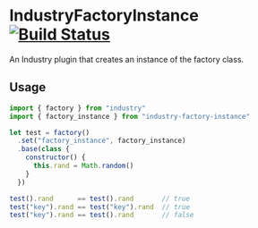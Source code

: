 # IndustryFactoryInstance [![Build Status](https://travis-ci.org/invrs/industry-factory-instance.svg?branch=master)](https://travis-ci.org/invrs/industry-factory-instance)

An Industry plugin that creates an instance of the factory class.

## Usage

```js
import { factory } from "industry"
import { factory_instance } from "industry-factory-instance"

let test = factory()
  .set("factory_instance", factory_instance)
  .base(class {
    constructor() {
      this.rand = Math.random()
    }
  })

test().rand      == test().rand       // true
test("key").rand == test("key").rand  // true
test("key").rand == test().rand       // false
```
